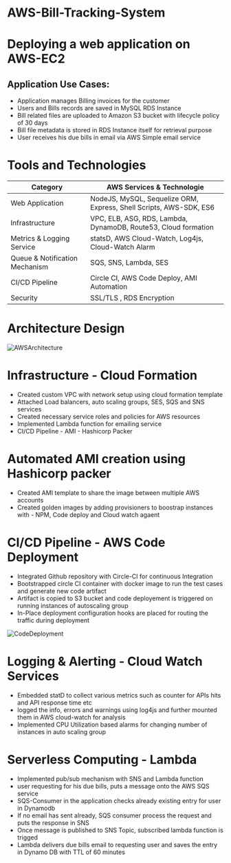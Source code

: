 # AWS-Bill-Tracking-System

# Deploying a web application on AWS-EC2

## Application Use Cases:

- Application manages Billing invoices for the customer
- Users and Bills records are saved in MySQL RDS Instance
- Bill related files are uploaded to Amazon S3 bucket with lifecycle policy of 30 days
- Bill file metadata is stored in RDS Instance itself for retrieval purpose
- User receives his due bills in email via AWS Simple email service

# Tools and Technologies

| Category  | AWS Services & Technologie |
| --- | --- |
| Web Application | NodeJS, MySQL, Sequelize ORM, Express, Shell Scripts, AWS-SDK, ES6 |
| Infrastructure | VPC, ELB, ASG, RDS, Lambda, DynamoDB, Route53, Cloud formation |
| Metrics & Logging Service | statsD, AWS Cloud-Watch, Log4js, Cloud-Watch Alarm |
| Queue & Notification Mechanism | SQS, SNS, Lambda, SES |
| CI/CD Pipeline | Circle CI, AWS Code Deploy, AMI Automation |
| Security | SSL/TLS , RDS Encryption |

# Architecture Design

![AWSArchitecture](https://user-images.githubusercontent.com/44352879/98276180-9bbcd800-1f63-11eb-84e6-2fdd572b8cf7.png)

# Infrastructure - Cloud Formation

- Created custom VPC with network setup using cloud formation template
- Attached Load balancers, auto scaling groups, SES, SQS and SNS services
- Created necessary service roles and policies for AWS resources
- Implemented Lambda function for emailing service
- CI/CD Pipeline - AMI - Hashicorp Packer

# Automated AMI creation using Hashicorp packer

- Created AMI template to share the image between multiple AWS accounts
- Created golden images by adding provisioners to boostrap instances with - NPM, Code deploy and Cloud watch agaent

# CI/CD Pipeline - AWS Code Deployment

- Integrated Github repository with Circle-CI for continuous Integration
- Bootstrapped circle CI container with docker image to run the test cases and generate new code artifact
- Artifact is copied to S3 bucket and code deployement is triggered on running instances of autoscaling group
- In-Place deployment configuration hooks are placed for routing the traffic during deployment

![CodeDeployment](https://user-images.githubusercontent.com/44352879/98276401-e8081800-1f63-11eb-827b-cb59c353bf67.png)

# Logging & Alerting - Cloud Watch Services

- Embedded statD to collect various metrics such as counter for APIs hits and API response time etc
- logged the info, errors and warnings using log4js and further mounted them in AWS cloud-watch for analysis
- Implemented CPU Utilization based alarms for changing number of instances in auto scaling group

# Serverless Computing - Lambda

- Implemented pub/sub mechanism with SNS and Lambda function
- user requesting for his due bills, puts a message onto the AWS SQS service
- SQS-Consumer in the application checks already existing entry for user in Dynamodb
- If no email has sent already, SQS consumer process the request and puts the response in SNS
- Once message is published to SNS Topic, subscribed lambda function is trigged
- Lambda delivers due bills email to requesting user and saves the entry in Dynamo DB with TTL of 60 minutes
